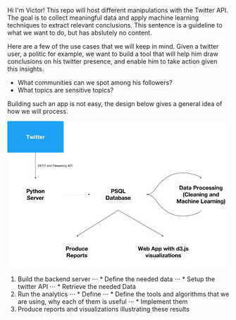 Hi I'm Victor!
This repo will host different manipulations with the Twitter API.
The goal is to collect meaningful data and apply machine learning techniques to extract relevant conclusions. This sentence is a guideline to what we want to do, but has abslutely no content.

Here are a few of the use cases that we will keep in mind. Given a twitter user, a politic for example, we want to build a tool that will help him draw conclusions on his twitter presence, and enable him to take action given this insights.
  - What communities can we spot among his followers?
  - What topics are sensitive topics?

Building such an app is not easy, the design below gives a general idea of how we will process.

![Solution Design](https://github.com/french-analysis/twitter_analysis/blob/master/Solution%20design.jpg)

1) Build the backend server
⋅⋅⋅ * Define the needed data
⋅⋅⋅ * Setup the twitter API
⋅⋅⋅ * Retrieve the needed Data
2) Run the analytics
⋅⋅⋅ * Define 
⋅⋅⋅ * Define the tools and algorithms that we are using, why each of them is useful
⋅⋅⋅ * Implement them
3) Produce reports and visualizations illustrating these results
